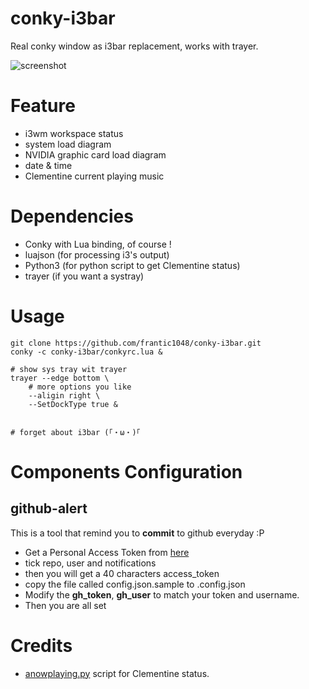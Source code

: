 # conky-i3bar

Real conky window as i3bar replacement, works with trayer.

![screenshot](https://u.nya.is/buemoq.png)

# Feature

- i3wm workspace status
- system load diagram
- NVIDIA graphic card load diagram
- date & time
- Clementine current playing music



# Dependencies

- Conky with Lua binding, of course !
- luajson (for processing i3's output)
- Python3 (for python script to get Clementine status)
- trayer (if you want a systray)


# Usage

```
git clone https://github.com/frantic1048/conky-i3bar.git
conky -c conky-i3bar/conkyrc.lua &

# show sys tray wit trayer
trayer --edge bottom \
    # more options you like
    --aligin right \
    --SetDockType true &


# forget about i3bar (｢・ω・)｢
```

# Components Configuration

## github-alert

This is a tool that remind you to **commit** to github everyday :P

* Get a Personal Access Token from [here](https://github.com/settings/tokens/new)
* tick repo, user and notifications
* then you will get a 40 characters access_token
* copy the file called config.json.sample to .config.json
* Modify the **gh_token**, **gh_user** to match your token and username.
* Then you are all set


# Credits

- [anowplaying.py](https://github.com/diadara/conky-clementine/blob/master/anowplaying.py) script for Clementine status.
